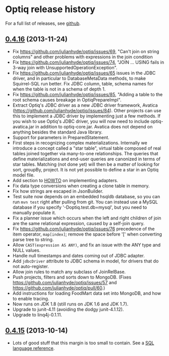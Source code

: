 # Optiq release history

For a full list of releases, see <a href="https://github.com/julianhyde/optiq/releases">github</a>.

## <a href="https://github.com/julianhyde/optiq/releases/tag/optiq-parent-0.4.16">0.4.16</a> (2013-11-24)

* Fix <a href="#69">https://github.com/julianhyde/optiq/issues/69</a>, "Can't join on string columns" and other problems with expressions in the join condition
* Fix <a href="#74">https://github.com/julianhyde/optiq/issues/74</a>, "JOIN ... USING fails in 3-way join with UnsupportedOperationException".
* Fix <a href="#65">https://github.com/julianhyde/optiq/issues/65</a> issues in the JDBC driver, and in particular to DatabaseMetaData methods, to make Squirrel-SQL run better. Fix JDBC column, table, schema names for when the table is not in a schema of depth 1.
* Fix <a href="#85">https://github.com/julianhyde/optiq/issues/85</a>, "Adding a table to the root schema causes breakage in OptiqPrepareImpl".
* Extract Optiq's JDBC driver as a new JDBC driver framework, Avatica (<a href="#84">https://github.com/julianhyde/optiq/issues/84</a>). Other projects can use this to implement a JDBC driver by implementing just a few methods. If you wish to use Optiq's JDBC driver, you will now need to include optiq-avatica.jar in addition to optiq-core.jar. Avatica does not depend on anything besides the standard Java library.
* Support for parameters in PreparedStatement.
* First steps in recognizing complex materializations. Internally we introduce a concept called a "star table", virtual table composed of real tables joined together via many-to-one relationships. The queries that define materializations and end-user queries are canonized in terms of star tables. Matching (not done yet) will then be a matter of looking for sort, groupBy, project. It is not yet possible to define a star in an Optiq model file.
* Add section to <a href="HOWTO.md">HOWTO</a> on implementing adapters.
* Fix data type conversions when creating a clone table in memory.
* Fix how strings are escaped in JsonBuilder.
* Test suite now depends on an embedded hsqldb database, so you can run <code>mvn test</code> right after pulling from git. You can instead use a MySQL database if you specify '-Doptiq.test.db=mysql', but you need to manually populate it.
* Fix a planner issue which occurs when the left and right children of join are the same relational expression, caused by a self-join query.
* Fix <a href="#76">https://github.com/julianhyde/optiq/issues/76</a> precedence of the item operator, <code>map[index]</code>; remove the space before '[' when converting parse tree to string.
* Allow <code>CAST(expression AS ANY)</code>, and fix an issue with the ANY type and NULL values.
* Handle null timestamps and dates coming out of JDBC adapter.
* Add <code>jdbcDriver</code> attribute to JDBC schema in model, for drivers that do not auto-register.
* Allow join rules to match any subclass of JoinRelBase.
* Push projects, filters and sorts down to MongoDB. (Fixes <a href="#57">https://github.com/julianhyde/optiq/issues/57</a> and <a href="#60">https://github.com/julianhyde/optiq/pull/60</a>.)
* Add instructions for loading FoodMart data set into MongoDB, and how to enable tracing.
* Now runs on JDK 1.8 (still runs on JDK 1.6 and JDK 1.7).
* Upgrade to junit-4.11 (avoiding the dodgy junit-4.1.12).
* Upgrade to linq4j-0.1.11.

## <a href="https://github.com/julianhyde/optiq/releases/tag/optiq-parent-0.4.15">0.4.15</a> (2013-10-14)

* Lots of good stuff that this margin is too small to contain. See a <a href="REFERENCE.md">SQL language reference</a>.
